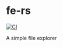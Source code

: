 # fe-rs

[![CI](https://github.com//fe-rs/workflows/CI/badge.svg)](https://github.com//fe-rs/actions)

A simple file explorer
